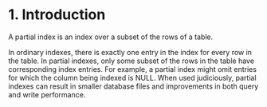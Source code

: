 # 1\. Introduction



A partial index is an index over a subset of the rows of a table.




In ordinary indexes, there is exactly one entry in the index for every
row in the table. In partial indexes, only some subset of the rows in the
table have corresponding index entries. For example, a partial index might
omit entries for which the column being indexed is NULL. When used 
judiciously, partial indexes can result in smaller database files and
improvements in both query and write performance.



